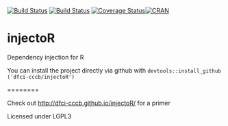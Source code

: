 [![Build Status](https://travis-ci.org/dfci-cccb/injectoR.svg?branch=master)](https://travis-ci.org/dfci-cccb/injectoR) [![Build Status](https://ci.appveyor.com/api/projects/status/github/dfci-cccb/injectoR?svg=true)](https://ci.appveyor.com/project/lev-kuznetsov/injector-ad8op) [![Coverage Status](https://coveralls.io/repos/dfci-cccb/injectoR/badge.svg)](https://coveralls.io/r/dfci-cccb/injectoR)[![CRAN](http://www.r-pkg.org/badges/version/description)](http://www.r-pkg.org/pkg/description)

injectoR
========

Dependency injection for R

You can install the project directly via github with
`devtools::install_github ('dfci-cccb/injectoR')`

========

Check out http://dfci-cccb.github.io/injectoR/ for a primer

Licensed under LGPL3

